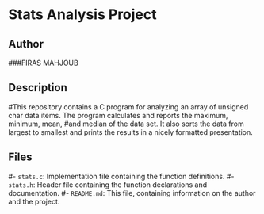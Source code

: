 # Stats Analysis Project

## Author
###FIRAS MAHJOUB

## Description
#This repository contains a C program for analyzing an array of unsigned char data items. The program calculates and reports the maximum, minimum, mean, #and median of the data set. It also sorts the data from largest to smallest and prints the results in a nicely formatted presentation.

## Files
#- `stats.c`: Implementation file containing the function definitions.
#- `stats.h`: Header file containing the function declarations and documentation.
#- `README.md`: This file, containing information on the author and the project.
